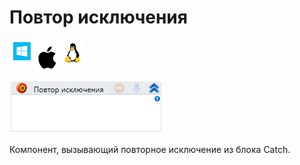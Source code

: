 # Повтор исключения

![](<../../../.gitbook/assets/image (100) (1) (1) (1) (1) (1) (167).png>)

![](<../../../.gitbook/assets/image (208).png>)

Компонент, вызывающий повторное исключение из блока Catch.
